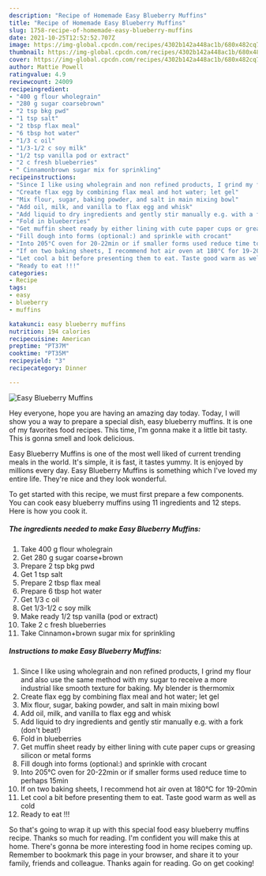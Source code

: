 ```yaml
---
description: "Recipe of Homemade Easy Blueberry Muffins"
title: "Recipe of Homemade Easy Blueberry Muffins"
slug: 1758-recipe-of-homemade-easy-blueberry-muffins
date: 2021-10-25T12:52:52.707Z
image: https://img-global.cpcdn.com/recipes/4302b142a448ac1b/680x482cq70/easy-blueberry-muffins-recipe-main-photo.jpg
thumbnail: https://img-global.cpcdn.com/recipes/4302b142a448ac1b/680x482cq70/easy-blueberry-muffins-recipe-main-photo.jpg
cover: https://img-global.cpcdn.com/recipes/4302b142a448ac1b/680x482cq70/easy-blueberry-muffins-recipe-main-photo.jpg
author: Mattie Powell
ratingvalue: 4.9
reviewcount: 24009
recipeingredient:
- "400 g flour wholegrain"
- "280 g sugar coarsebrown"
- "2 tsp bkg pwd"
- "1 tsp salt"
- "2 tbsp flax meal"
- "6 tbsp hot water"
- "1/3 c oil"
- "1/3-1/2 c soy milk"
- "1/2 tsp vanilla pod or extract"
- "2 c fresh blueberries"
- " Cinnamonbrown sugar mix for sprinkling"
recipeinstructions:
- "Since I like using wholegrain and non refined products, I grind my flour and also use the same method with my sugar to receive a more industrial like smooth texture for baking. My blender is thermomix"
- "Create flax egg by combining flax meal and hot water; let gel"
- "Mix flour, sugar, baking powder, and salt in main mixing bowl"
- "Add oil, milk, and vanilla to flax egg and whisk"
- "Add liquid to dry ingredients and gently stir manually e.g. with a fork (don&#39;t beat!)"
- "Fold in blueberries"
- "Get muffin sheet ready by either lining with cute paper cups or greasing silicon or metal forms"
- "Fill dough into forms (optional:) and sprinkle with crocant"
- "Into 205°C oven for 20-22min or if smaller forms used reduce time to perhaps 15min"
- "If on two baking sheets, I recommend hot air oven at 180°C for 19-20min"
- "Let cool a bit before presenting them to eat. Taste good warm as well as cold"
- "Ready to eat !!!"
categories:
- Recipe
tags:
- easy
- blueberry
- muffins

katakunci: easy blueberry muffins 
nutrition: 194 calories
recipecuisine: American
preptime: "PT37M"
cooktime: "PT35M"
recipeyield: "3"
recipecategory: Dinner

---
```



![Easy Blueberry Muffins](https://img-global.cpcdn.com/recipes/4302b142a448ac1b/680x482cq70/easy-blueberry-muffins-recipe-main-photo.jpg)

Hey everyone, hope you are having an amazing day today. Today, I will show you a way to prepare a special dish, easy blueberry muffins. It is one of my favorites food recipes. This time, I'm gonna make it a little bit tasty. This is gonna smell and look delicious.

Easy Blueberry Muffins is one of the most well liked of current trending meals in the world. It's simple, it is fast, it tastes yummy. It is enjoyed by millions every day. Easy Blueberry Muffins is something which I've loved my entire life. They're nice and they look wonderful.




To get started with this recipe, we must first prepare a few components. You can cook easy blueberry muffins using 11 ingredients and 12 steps. Here is how you cook it.

<!--inarticleads1-->

##### The ingredients needed to make Easy Blueberry Muffins:

1. Take 400 g flour wholegrain
1. Get 280 g sugar coarse+brown
1. Prepare 2 tsp bkg pwd
1. Get 1 tsp salt
1. Prepare 2 tbsp flax meal
1. Prepare 6 tbsp hot water
1. Get 1/3 c oil
1. Get 1/3-1/2 c soy milk
1. Make ready 1/2 tsp vanilla (pod or extract)
1. Take 2 c fresh blueberries
1. Take  Cinnamon+brown sugar mix for sprinkling




<!--inarticleads2-->

##### Instructions to make Easy Blueberry Muffins:

1. Since I like using wholegrain and non refined products, I grind my flour and also use the same method with my sugar to receive a more industrial like smooth texture for baking. My blender is thermomix
1. Create flax egg by combining flax meal and hot water; let gel
1. Mix flour, sugar, baking powder, and salt in main mixing bowl
1. Add oil, milk, and vanilla to flax egg and whisk
1. Add liquid to dry ingredients and gently stir manually e.g. with a fork (don&#39;t beat!)
1. Fold in blueberries
1. Get muffin sheet ready by either lining with cute paper cups or greasing silicon or metal forms
1. Fill dough into forms (optional:) and sprinkle with crocant
1. Into 205°C oven for 20-22min or if smaller forms used reduce time to perhaps 15min
1. If on two baking sheets, I recommend hot air oven at 180°C for 19-20min
1. Let cool a bit before presenting them to eat. Taste good warm as well as cold
1. Ready to eat !!!




So that's going to wrap it up with this special food easy blueberry muffins recipe. Thanks so much for reading. I'm confident you will make this at home. There's gonna be more interesting food in home recipes coming up. Remember to bookmark this page in your browser, and share it to your family, friends and colleague. Thanks again for reading. Go on get cooking!
